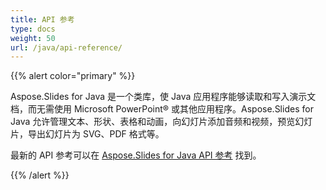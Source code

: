 ```yaml
---
title: API 参考
type: docs
weight: 50
url: /java/api-reference/
---
```


{{% alert color="primary" %}} 

Aspose.Slides for Java 是一个类库，使 Java 应用程序能够读取和写入演示文档，而无需使用 Microsoft PowerPoint® 或其他应用程序。Aspose.Slides for Java 允许管理文本、形状、表格和动画，向幻灯片添加音频和视频，预览幻灯片，导出幻灯片为 SVG、PDF 格式等。

最新的 API 参考可以在 
[Aspose.Slides for Java API 参考](https://reference.aspose.com/slides/java) 找到。

{{% /alert %}}